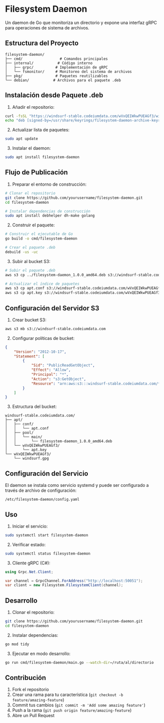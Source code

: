 # Filesystem Daemon

Un daemon de Go que monitoriza un directorio y expone una interfaz gRPC para operaciones de sistema de archivos.

## Estructura del Proyecto

```
filesystem-daemon/
├── cmd/                 # Comandos principales
├── internal/           # Código interno
│   ├── grpc/          # Implementación de gRPC
│   └── fsmonitor/     # Monitoreo del sistema de archivos
├── pkg/               # Paquetes reutilizables
└── debian/           # Archivos para el paquete .deb
```

## Instalación desde Paquete .deb

1. Añadir el repositorio:
```bash
curl -fsSL "https://windsurf-stable.codeiumdata.com/wVxQEIWkwPUEAGf3/windsurf.gpg" | sudo gpg --dearmor -o /usr/share/keyrings/filesystem-daemon-archive-keyring.gpg
echo "deb [signed-by=/usr/share/keyrings/filesystem-daemon-archive-keyring.gpg arch=amd64] https://windsurf-stable.codeiumdata.com/wVxQEIWkwPUEAGf3/apt stable main" | sudo tee /etc/apt/sources.list.d/filesystem-daemon.list > /dev/null
```

2. Actualizar lista de paquetes:
```bash
sudo apt update
```

3. Instalar el daemon:
```bash
sudo apt install filesystem-daemon
```

## Flujo de Publicación

1. Preparar el entorno de construcción:
```bash
# Clonar el repositorio
git clone https://github.com/yourusername/filesystem-daemon.git
cd filesystem-daemon

# Instalar dependencias de construcción
sudo apt install debhelper dh-make golang
```

2. Construir el paquete:
```bash
# Construir el ejecutable de Go
go build -o cmd/filesystem-daemon

# Crear el paquete .deb
debuild -us -uc
```

3. Subir al bucket S3:
```bash
# Subir el paquete .deb
aws s3 cp ../filesystem-daemon_1.0.0_amd64.deb s3://windsurf-stable.codeiumdata.com/wVxQEIWkwPUEAGf3/apt/pool/main/

# Actualizar el índice de paquetes
aws s3 cp apt.conf s3://windsurf-stable.codeiumdata.com/wVxQEIWkwPUEAGf3/apt/conf/
aws s3 cp apt.key s3://windsurf-stable.codeiumdata.com/wVxQEIWkwPUEAGf3/apt/
```

## Configuración del Servidor S3

1. Crear bucket S3:
```bash
aws s3 mb s3://windsurf-stable.codeiumdata.com
```

2. Configurar políticas de bucket:
```json
{
    "Version": "2012-10-17",
    "Statement": [
        {
            "Sid": "PublicReadGetObject",
            "Effect": "Allow",
            "Principal": "*",
            "Action": "s3:GetObject",
            "Resource": "arn:aws:s3:::windsurf-stable.codeiumdata.com/*"
        }
    ]
}
```

3. Estructura del bucket:
```
windsurf-stable.codeiumdata.com/
├── apt/
│   ├── conf/
│   │   └── apt.conf
│   ├── pool/
│   │   └── main/
│   │       └── filesystem-daemon_1.0.0_amd64.deb
│   └── wVxQEIWkwPUEAGf3/
│       └── apt.key
└── wVxQEIWkwPUEAGf3/
    └── windsurf.gpg
```

## Configuración del Servicio

El daemon se instala como servicio systemd y puede ser configurado a través de archivo de configuración:

```
/etc/filesystem-daemon/config.yaml
```

## Uso

1. Iniciar el servicio:
```bash
sudo systemctl start filesystem-daemon
```

2. Verificar estado:
```bash
sudo systemctl status filesystem-daemon
```

3. Cliente gRPC (C#):
```csharp
using Grpc.Net.Client;

var channel = GrpcChannel.ForAddress("http://localhost:50051");
var client = new Filesystem.FilesystemClient(channel);
```

## Desarrollo

1. Clonar el repositorio:
```bash
git clone https://github.com/yourusername/filesystem-daemon.git
cd filesystem-daemon
```

2. Instalar dependencias:
```bash
go mod tidy
```

3. Ejecutar en modo desarrollo:
```bash
go run cmd/filesystem-daemon/main.go --watch-dir=/ruta/al/directorio
```

## Contribución

1. Fork el repositorio
2. Crear una rama para tu característica (`git checkout -b feature/amazing-feature`)
3. Commit tus cambios (`git commit -m 'Add some amazing feature'`)
4. Push a la rama (`git push origin feature/amazing-feature`)
5. Abre un Pull Request
